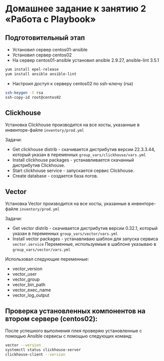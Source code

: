 # Домашнее задание к занятию 2 «Работа с Playbook»

## Подготовительный этап

* Установил сервер centos01-ansible
* Установил сервер centos02
* На сервер centos01-ansible установил ansible 2.9.27, ansible-lint 3.5.1
```bash
yum install epel-release
yum install ansible ansible-lint
```
* Настроил доступ к серверу centos02 по ssh-ключу (rsa)
```bash
ssh-keygen -t rsa
ssh-copy-id root@centos02
```

## Clickhouse
Установка Clickhouse производится на все хосты, указанные в инвенторе-файле  `inventory/prod.yml`

Задачи:
* Get clickhouse distrib - скачивается дистрибутив версии 22.3.3.44, который указан в переменных  `group_vars/clickhouse/vars.yml`
* Install clickhouse packages - устанавливается скачанный дистрибутив Clickhouse.
* Start clickhouse service - запускается сервис Clickhouse.
* Create database - создается база логов.

## Vector
Установка Vector производится на все хосты, указанные в инвенторе-файле  `inventory/prod.yml`

Задачи:
* Get vector distrib - скачивается дистрибутив версии 0.32.1, который указан в переменных  `group_vars/vector/vars.yml`
* Install vector packages - устанавливаю шаблон для запуска сервиса `vector.service`
Переменные, используемые в шаблоне указываю в `group_vars/vector/vars.yml`

Использовал следующие переменные:
- vector_version
- vector_user
- vector_group
- vector_bin_path
- vector_exec_name
- vector_log_output


## Проверка установленных компонентов на втором сервере (centos02):

После успешного выполнения плея проверяю установленные с помощью Ansible сервисы с помощью следующих команд:
```bash
vector --version
systemctl status clickhouse-server
clickhouse-client --version
```


